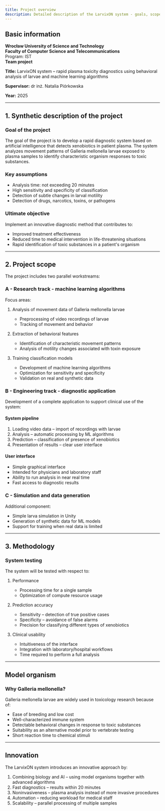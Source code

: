 ```yaml
---
title: Project overview
description: Detailed description of the LarvixON system - goals, scope and methodology
---
```


## Basic information

**Wrocław University of Science and Technology**  
**Faculty of Computer Science and Telecommunications**  
Program: IST  
**Team project**

**Title:** LarvixON system – rapid plasma toxicity diagnostics using behavioral analysis of larvae and machine learning algorithms

**Supervisor:** dr inż. Natalia Piórkowska

**Year:** 2025

---

## 1. Synthetic description of the project

### Goal of the project

The goal of the project is to develop a rapid diagnostic system based on artificial intelligence that detects xenobiotics in patient plasma. The system analyzes movement patterns of Galleria mellonella larvae exposed to plasma samples to identify characteristic organism responses to toxic substances.

### Key assumptions

- Analysis time: not exceeding 20 minutes
- High sensitivity and specificity of classification
- Detection of subtle changes in larval motility
- Detection of drugs, narcotics, toxins, or pathogens

### Ultimate objective

Implement an innovative diagnostic method that contributes to:

- Improved treatment effectiveness
- Reduced time to medical intervention in life-threatening situations
- Rapid identification of toxic substances in a patient's organism

---

## 2. Project scope

The project includes two parallel workstreams:

### A - Research track - machine learning algorithms

Focus areas:

1. Analysis of movement data of Galleria mellonella larvae

   - Preprocessing of video recordings of larvae
   - Tracking of movement and behavior

2. Extraction of behavioral features

   - Identification of characteristic movement patterns
   - Analysis of motility changes associated with toxin exposure

3. Training classification models
   - Development of machine learning algorithms
   - Optimization for sensitivity and specificity
   - Validation on real and synthetic data

### B - Engineering track - diagnostic application

Development of a complete application to support clinical use of the system:

#### System pipeline

1. Loading video data – import of recordings with larvae
2. Analysis – automatic processing by ML algorithms
3. Prediction – classification of presence of xenobiotics
4. Presentation of results – clear user interface

#### User interface

- Simple graphical interface
- Intended for physicians and laboratory staff
- Ability to run analysis in near real time
- Fast access to diagnostic results

### C - Simulation and data generation

Additional component:

- Simple larva simulation in Unity
- Generation of synthetic data for ML models
- Support for training when real data is limited

---

## 3. Methodology

### System testing

The system will be tested with respect to:

1. Performance

   - Processing time for a single sample
   - Optimization of compute resource usage

2. Prediction accuracy

   - Sensitivity – detection of true positive cases
   - Specificity – avoidance of false alarms
   - Precision for classifying different types of xenobiotics

3. Clinical usability
   - Intuitiveness of the interface
   - Integration with laboratory/hospital workflows
   - Time required to perform a full analysis

---

## Model organism

### Why Galleria mellonella?

Galleria mellonella larvae are widely used in toxicology research because of:

- Ease of breeding and low cost
- Well-characterized immune system
- Detectable behavioral changes in response to toxic substances
- Suitability as an alternative model prior to vertebrate testing
- Short reaction time to chemical stimuli

---

## Innovation

The LarvixON system introduces an innovative approach by:

1. Combining biology and AI – using model organisms together with advanced algorithms
2. Fast diagnostics – results within 20 minutes
3. Noninvasiveness – plasma analysis instead of more invasive procedures
4. Automation – reducing workload for medical staff
5. Scalability – parallel processing of multiple samples
